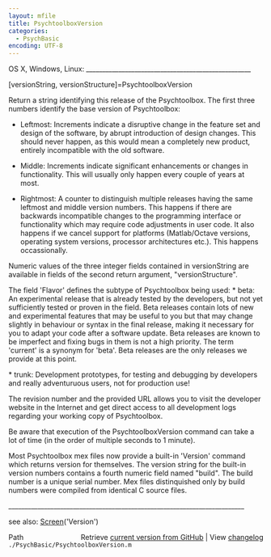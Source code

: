 ```yaml
---
layout: mfile
title: PsychtoolboxVersion
categories:
  - PsychBasic
encoding: UTF-8
---
```


OS X, Windows, Linux: \_\_\_\_\_\_\_\_\_\_\_\_\_\_\_\_\_\_\_\_\_\_\_\_\_\_\_\_\_\_\_\_\_\_\_\_\_\_\_\_\_\_\_\_\_\_\_\_\_\_\_

\[versionString, versionStructure\]=PsychtoolboxVersion

Return a string identifying this release of the Psychtoolbox.
The first three numbers identify the base version of Psychtoolbox:

- Leftmost: Increments indicate a disruptive change in the feature
set and design of the software, by abrupt introduction of design changes.
This should never happen, as this would mean a completely new product,
entirely incompatible with the old software.

- Middle: Increments indicate significant enhancements or changes in
functionality. This will usually only happen every couple of years at
most.

- Rightmost: A counter to distinguish multiple releases having the same
leftmost and middle version numbers. This happens if there are backwards
incompatible changes to the programming interface or functionality which
may require code adjustments in user code. It also happens if we cancel
support for platforms \(Matlab/Octave versions, operating system versions,
processor architectures etc.\). This happens occassionally.

Numeric values of the three integer fields contained in versionString are
available in fields of the second return argument, "versionStructure".

The field 'Flavor' defines the subtype of Psychtoolbox being used:
\* beta: An experimental release that is already tested by the developers,
but not yet sufficiently tested or proven in the field. Beta releases
contain lots of new and experimental features that may be useful to you
but that may change slightly in behaviour or syntax in the final release,
making it necessary for you to adapt your code after a software update.
Beta releases are known to be imperfect and fixing bugs in them is not a
high priority.  The term 'current' is a synonym for 'beta'. Beta releases
are the only releases we provide at this point.

\* trunk: Development prototypes, for testing and debugging by developers
and really adventuruous users, not for production use\!

The revision number and the provided URL allows you to visit the developer
website in the Internet and get direct access to all development logs
regarding your working copy of Psychtoolbox.

Be aware that execution of the PsychtoolboxVersion command can take a
lot of time \(in the order of multiple seconds to 1 minute\).

Most Psychtoolbox mex files now provide a built-in 'Version' command
which returns version for themselves.  The version string for the
built-in version numbers contains a fourth numeric field named "build".
The build number is a unique serial number.  Mex files distinquished only
by build numbers were compiled from identical C source files.

\_\_\_\_\_\_\_\_\_\_\_\_\_\_\_\_\_\_\_\_\_\_\_\_\_\_\_\_\_\_\_\_\_\_\_\_\_\_\_\_\_\_\_\_\_\_\_\_\_\_\_\_\_\_\_\_\_\_\_\_\_\_\_\_\_\_\_\_\_\_\_\_\_

see also: [Screen](/docs/Screen)\('Version'\)


<div class="code_header" style="text-align:right;">
  <span style="float:left;">Path&nbsp;&nbsp;</span> <span class="counter">Retrieve <a href=
  "https://raw.github.com/Psychtoolbox-3/Psychtoolbox-3/beta/./PsychBasic/PsychtoolboxVersion.m">current version from GitHub</a> | View <a href=
  "https://github.com/Psychtoolbox-3/Psychtoolbox-3/commits/beta/./PsychBasic/PsychtoolboxVersion.m">changelog</a></span>
</div>
<div class="code">
  <code>./PsychBasic/PsychtoolboxVersion.m</code>
</div>
